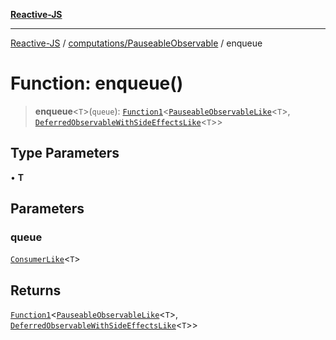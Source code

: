 [**Reactive-JS**](../../../README.md)

***

[Reactive-JS](../../../README.md) / [computations/PauseableObservable](../README.md) / enqueue

# Function: enqueue()

> **enqueue**\<`T`\>(`queue`): [`Function1`](../../../functions/type-aliases/Function1.md)\<[`PauseableObservableLike`](../../interfaces/PauseableObservableLike.md)\<`T`\>, [`DeferredObservableWithSideEffectsLike`](../../interfaces/DeferredObservableWithSideEffectsLike.md)\<`T`\>\>

## Type Parameters

• **T**

## Parameters

### queue

[`ConsumerLike`](../../../utils/interfaces/ConsumerLike.md)\<`T`\>

## Returns

[`Function1`](../../../functions/type-aliases/Function1.md)\<[`PauseableObservableLike`](../../interfaces/PauseableObservableLike.md)\<`T`\>, [`DeferredObservableWithSideEffectsLike`](../../interfaces/DeferredObservableWithSideEffectsLike.md)\<`T`\>\>
